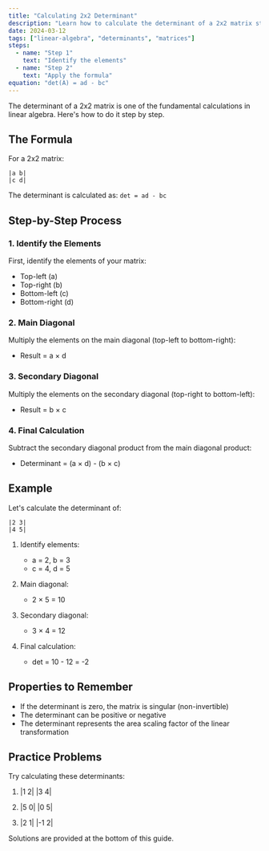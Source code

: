 ```yaml
---
title: "Calculating 2x2 Determinant"
description: "Learn how to calculate the determinant of a 2x2 matrix step by step"
date: 2024-03-12
tags: ["linear-algebra", "determinants", "matrices"]
steps:
  - name: "Step 1"
    text: "Identify the elements"
  - name: "Step 2"
    text: "Apply the formula"
equation: "det(A) = ad - bc"
---
```


The determinant of a 2x2 matrix is one of the fundamental calculations in linear algebra. Here's how to do it step by step.

## The Formula

For a 2x2 matrix:
```
|a b|
|c d|
```

The determinant is calculated as: `det = ad - bc`

## Step-by-Step Process

### 1. Identify the Elements
First, identify the elements of your matrix:
- Top-left (a)
- Top-right (b)
- Bottom-left (c)
- Bottom-right (d)

### 2. Main Diagonal
Multiply the elements on the main diagonal (top-left to bottom-right):
- Result = a × d

### 3. Secondary Diagonal
Multiply the elements on the secondary diagonal (top-right to bottom-left):
- Result = b × c

### 4. Final Calculation
Subtract the secondary diagonal product from the main diagonal product:
- Determinant = (a × d) - (b × c)

## Example

Let's calculate the determinant of:
```
|2 3|
|4 5|
```

1. Identify elements:
   - a = 2, b = 3
   - c = 4, d = 5

2. Main diagonal:
   - 2 × 5 = 10

3. Secondary diagonal:
   - 3 × 4 = 12

4. Final calculation:
   - det = 10 - 12 = -2

## Properties to Remember

- If the determinant is zero, the matrix is singular (non-invertible)
- The determinant can be positive or negative
- The determinant represents the area scaling factor of the linear transformation

## Practice Problems

Try calculating these determinants:
1. |1 2|
   |3 4|

2. |5 0|
   |0 5|

3. |2 1|
   |-1 2|

Solutions are provided at the bottom of this guide.